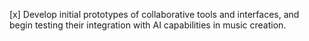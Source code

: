 [x] Develop initial prototypes of collaborative tools and interfaces, and begin testing their integration with AI capabilities in music creation.